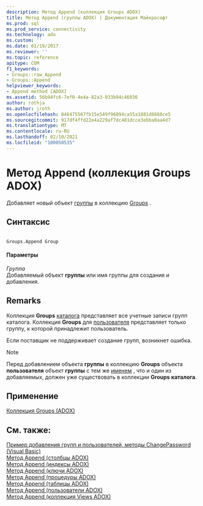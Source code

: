 ```yaml
---
description: Метод Append (коллекция Groups ADOX)
title: Метод Append (группы ADOX) | Документация Майкрософт
ms.prod: sql
ms.prod_service: connectivity
ms.technology: ado
ms.custom: ''
ms.date: 01/19/2017
ms.reviewer: ''
ms.topic: reference
apitype: COM
f1_keywords:
- Groups::raw_Append
- Groups::Append
helpviewer_keywords:
- Append method [ADOX]
ms.assetid: 56b94fc6-7ef0-4e4a-82a3-033b94c46036
author: rothja
ms.author: jroth
ms.openlocfilehash: 846475567fb15e549f96094ca55a1881d8888ce5
ms.sourcegitcommit: 917df4ffd22e4a229af7dc481dcce3ebba0aa4d7
ms.translationtype: MT
ms.contentlocale: ru-RU
ms.lasthandoff: 02/10/2021
ms.locfileid: "100050535"
---
```

# <a name="append-method-adox-groups"></a>Метод Append (коллекция Groups ADOX)
Добавляет новый объект [группы](./group-object-adox.md) в коллекцию [Groups](./groups-collection-adox.md) .  
  
## <a name="syntax"></a>Синтаксис  
  
```  
  
Groups.Append Group  
```  
  
#### <a name="parameters"></a>Параметры  
 *Группа*  
 Добавляемый объект **группы** или имя группы для создания и добавления.  
  
## <a name="remarks"></a>Remarks  
 Коллекция **Groups** [каталога](./catalog-object-adox.md) представляет все учетные записи групп каталога. Коллекция **Groups** для [пользователя](./user-object-adox.md) представляет только группу, к которой принадлежит пользователь.  
  
 Если поставщик не поддерживает создание групп, возникнет ошибка.  
  
> [!NOTE]
>  Перед добавлением объекта **группы** в коллекцию **Groups** объекта **пользователя** объект **группы** с тем же [именем](./name-property-adox.md) , что и один из добавляемых, должен уже существовать в коллекции **Groups** **каталога**.  
  
## <a name="applies-to"></a>Применение  
 [Коллекция Groups (ADOX)](./groups-collection-adox.md)  
  
## <a name="see-also"></a>См. также:  
 [Пример добавления групп и пользователей, методы ChangePassword (Visual Basic)](./groups-and-users-append-changepassword-methods-example-vb.md)   
 [Метод Append (столбцы ADOX)](./append-method-adox-columns.md)   
 [Метод Append (индексы ADOX)](./append-method-adox-indexes.md)   
 [Метод Append (ключи ADOX)](./append-method-adox-keys.md)   
 [Метод Append (процедуры ADOX)](./append-method-adox-procedures.md)   
 [Метод Append (таблицы ADOX)](./append-method-adox-tables.md)   
 [Метод Append (пользователи ADOX)](./append-method-adox-users.md)   
 [Метод Append (коллекция Views ADOX)](./append-method-adox-views.md)
